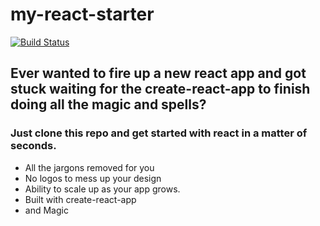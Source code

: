 # my-react-starter

[![Build Status](https://travis-ci.org/joemccann/dillinger.svg?branch=master)](https://travis-ci.org/joemccann/dillinger)

## Ever wanted to fire up a new react app and got stuck waiting for the create-react-app to finish doing all the magic and spells?

### Just clone this repo and get started with react in a matter of seconds.

- All the jargons removed for you
- No logos to mess up your design
- Ability to scale up as your app grows.
- Built with create-react-app
- and Magic
